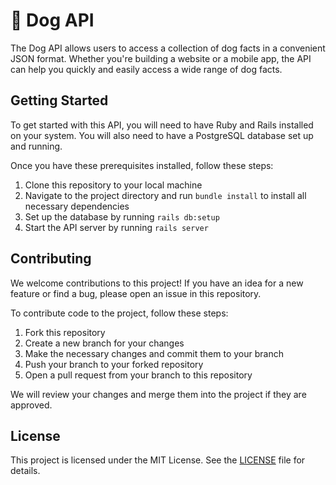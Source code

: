 # 🐶 Dog API

The Dog API allows users to access a collection of dog facts in a convenient JSON format. Whether you're building a website or a mobile app, the API can help you quickly and easily access a wide range of dog facts.

## Getting Started

To get started with this API, you will need to have Ruby and Rails installed on your system. You will also need to have a PostgreSQL database set up and running.

Once you have these prerequisites installed, follow these steps:

1. Clone this repository to your local machine
2. Navigate to the project directory and run `bundle install` to install all necessary dependencies
3. Set up the database by running `rails db:setup`
4. Start the API server by running `rails server`

## Contributing

We welcome contributions to this project! If you have an idea for a new feature or find a bug, please open an issue in this repository.

To contribute code to the project, follow these steps:

1. Fork this repository
2. Create a new branch for your changes
3. Make the necessary changes and commit them to your branch
4. Push your branch to your forked repository
5. Open a pull request from your branch to this repository

We will review your changes and merge them into the project if they are approved.

## License

This project is licensed under the MIT License. See the [LICENSE](LICENSE) file for details.
